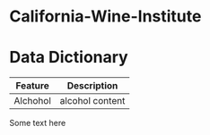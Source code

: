 # California-Wine-Institute

# Data Dictionary

|Feature|Description|
|-|-|
|Alchohol|alcohol content|


Some text here
